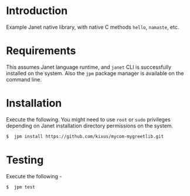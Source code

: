 # Introduction
Example Janet native library, with native C methods `hello`, `namaste`, etc.

# Requirements 

This assumes Janet language runtime, and `janet` CLI is successfully installed on the system.  Also the `jpm` package manager is available on the command line.

# Installation

Execute the following.  You might need to use `root` or `sudo` privileges depending on Janet installation directory permissions on the system.
```bash
$  jpm install https://github.com/kixus/mycom-mygreetlib.git
```

# Testing
Execute the following - 
```
$  jpm test
```

